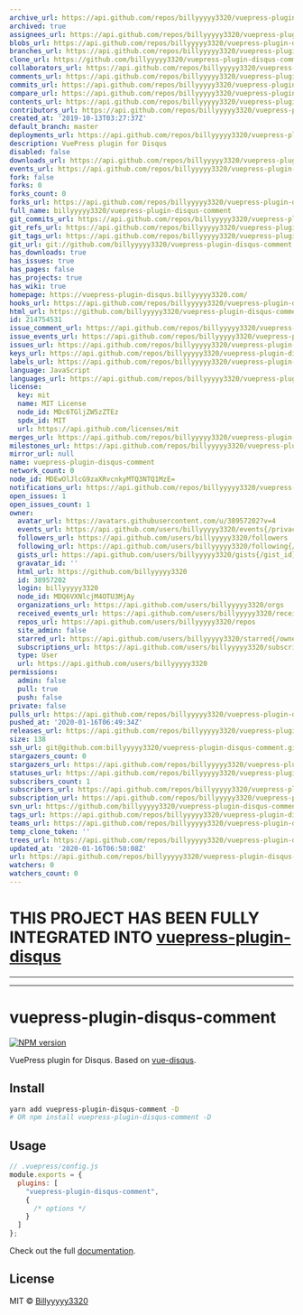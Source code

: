 ```yaml
---
archive_url: https://api.github.com/repos/billyyyyy3320/vuepress-plugin-disqus-comment/{archive_format}{/ref}
archived: true
assignees_url: https://api.github.com/repos/billyyyyy3320/vuepress-plugin-disqus-comment/assignees{/user}
blobs_url: https://api.github.com/repos/billyyyyy3320/vuepress-plugin-disqus-comment/git/blobs{/sha}
branches_url: https://api.github.com/repos/billyyyyy3320/vuepress-plugin-disqus-comment/branches{/branch}
clone_url: https://github.com/billyyyyy3320/vuepress-plugin-disqus-comment.git
collaborators_url: https://api.github.com/repos/billyyyyy3320/vuepress-plugin-disqus-comment/collaborators{/collaborator}
comments_url: https://api.github.com/repos/billyyyyy3320/vuepress-plugin-disqus-comment/comments{/number}
commits_url: https://api.github.com/repos/billyyyyy3320/vuepress-plugin-disqus-comment/commits{/sha}
compare_url: https://api.github.com/repos/billyyyyy3320/vuepress-plugin-disqus-comment/compare/{base}...{head}
contents_url: https://api.github.com/repos/billyyyyy3320/vuepress-plugin-disqus-comment/contents/{+path}
contributors_url: https://api.github.com/repos/billyyyyy3320/vuepress-plugin-disqus-comment/contributors
created_at: '2019-10-13T03:27:37Z'
default_branch: master
deployments_url: https://api.github.com/repos/billyyyyy3320/vuepress-plugin-disqus-comment/deployments
description: VuePress plugin for Disqus
disabled: false
downloads_url: https://api.github.com/repos/billyyyyy3320/vuepress-plugin-disqus-comment/downloads
events_url: https://api.github.com/repos/billyyyyy3320/vuepress-plugin-disqus-comment/events
fork: false
forks: 0
forks_count: 0
forks_url: https://api.github.com/repos/billyyyyy3320/vuepress-plugin-disqus-comment/forks
full_name: billyyyyy3320/vuepress-plugin-disqus-comment
git_commits_url: https://api.github.com/repos/billyyyyy3320/vuepress-plugin-disqus-comment/git/commits{/sha}
git_refs_url: https://api.github.com/repos/billyyyyy3320/vuepress-plugin-disqus-comment/git/refs{/sha}
git_tags_url: https://api.github.com/repos/billyyyyy3320/vuepress-plugin-disqus-comment/git/tags{/sha}
git_url: git://github.com/billyyyyy3320/vuepress-plugin-disqus-comment.git
has_downloads: true
has_issues: true
has_pages: false
has_projects: true
has_wiki: true
homepage: https://vuepress-plugin-disqus.billyyyyy3320.com/
hooks_url: https://api.github.com/repos/billyyyyy3320/vuepress-plugin-disqus-comment/hooks
html_url: https://github.com/billyyyyy3320/vuepress-plugin-disqus-comment
id: 214754531
issue_comment_url: https://api.github.com/repos/billyyyyy3320/vuepress-plugin-disqus-comment/issues/comments{/number}
issue_events_url: https://api.github.com/repos/billyyyyy3320/vuepress-plugin-disqus-comment/issues/events{/number}
issues_url: https://api.github.com/repos/billyyyyy3320/vuepress-plugin-disqus-comment/issues{/number}
keys_url: https://api.github.com/repos/billyyyyy3320/vuepress-plugin-disqus-comment/keys{/key_id}
labels_url: https://api.github.com/repos/billyyyyy3320/vuepress-plugin-disqus-comment/labels{/name}
language: JavaScript
languages_url: https://api.github.com/repos/billyyyyy3320/vuepress-plugin-disqus-comment/languages
license:
  key: mit
  name: MIT License
  node_id: MDc6TGljZW5zZTEz
  spdx_id: MIT
  url: https://api.github.com/licenses/mit
merges_url: https://api.github.com/repos/billyyyyy3320/vuepress-plugin-disqus-comment/merges
milestones_url: https://api.github.com/repos/billyyyyy3320/vuepress-plugin-disqus-comment/milestones{/number}
mirror_url: null
name: vuepress-plugin-disqus-comment
network_count: 0
node_id: MDEwOlJlcG9zaXRvcnkyMTQ3NTQ1MzE=
notifications_url: https://api.github.com/repos/billyyyyy3320/vuepress-plugin-disqus-comment/notifications{?since,all,participating}
open_issues: 1
open_issues_count: 1
owner:
  avatar_url: https://avatars.githubusercontent.com/u/38957202?v=4
  events_url: https://api.github.com/users/billyyyyy3320/events{/privacy}
  followers_url: https://api.github.com/users/billyyyyy3320/followers
  following_url: https://api.github.com/users/billyyyyy3320/following{/other_user}
  gists_url: https://api.github.com/users/billyyyyy3320/gists{/gist_id}
  gravatar_id: ''
  html_url: https://github.com/billyyyyy3320
  id: 38957202
  login: billyyyyy3320
  node_id: MDQ6VXNlcjM4OTU3MjAy
  organizations_url: https://api.github.com/users/billyyyyy3320/orgs
  received_events_url: https://api.github.com/users/billyyyyy3320/received_events
  repos_url: https://api.github.com/users/billyyyyy3320/repos
  site_admin: false
  starred_url: https://api.github.com/users/billyyyyy3320/starred{/owner}{/repo}
  subscriptions_url: https://api.github.com/users/billyyyyy3320/subscriptions
  type: User
  url: https://api.github.com/users/billyyyyy3320
permissions:
  admin: false
  pull: true
  push: false
private: false
pulls_url: https://api.github.com/repos/billyyyyy3320/vuepress-plugin-disqus-comment/pulls{/number}
pushed_at: '2020-01-16T06:49:34Z'
releases_url: https://api.github.com/repos/billyyyyy3320/vuepress-plugin-disqus-comment/releases{/id}
size: 138
ssh_url: git@github.com:billyyyyy3320/vuepress-plugin-disqus-comment.git
stargazers_count: 0
stargazers_url: https://api.github.com/repos/billyyyyy3320/vuepress-plugin-disqus-comment/stargazers
statuses_url: https://api.github.com/repos/billyyyyy3320/vuepress-plugin-disqus-comment/statuses/{sha}
subscribers_count: 1
subscribers_url: https://api.github.com/repos/billyyyyy3320/vuepress-plugin-disqus-comment/subscribers
subscription_url: https://api.github.com/repos/billyyyyy3320/vuepress-plugin-disqus-comment/subscription
svn_url: https://github.com/billyyyyy3320/vuepress-plugin-disqus-comment
tags_url: https://api.github.com/repos/billyyyyy3320/vuepress-plugin-disqus-comment/tags
teams_url: https://api.github.com/repos/billyyyyy3320/vuepress-plugin-disqus-comment/teams
temp_clone_token: ''
trees_url: https://api.github.com/repos/billyyyyy3320/vuepress-plugin-disqus-comment/git/trees{/sha}
updated_at: '2020-01-16T06:50:08Z'
url: https://api.github.com/repos/billyyyyy3320/vuepress-plugin-disqus-comment
watchers: 0
watchers_count: 0
---
```


# THIS PROJECT HAS BEEN FULLY INTEGRATED INTO [vuepress-plugin-disqus](https://github.com/lorisleiva/vuepress-plugin-disqus)

---
---
# vuepress-plugin-disqus-comment

[![NPM version](https://img.shields.io/npm/v/vuepress-plugin-disqus-comment)](https://www.npmjs.com/package/vuepress-plugin-disqus-comment)

VuePress plugin for Disqus. Based on [vue-disqus](https://github.com/ktquez/vue-disqus).

## Install

```bash
yarn add vuepress-plugin-disqus-comment -D
# OR npm install vuepress-plugin-disqus-comment -D
```

## Usage

```javascript
// .vuepress/config.js
module.exports = {
  plugins: [
    "vuepress-plugin-disqus-comment",
    {
      /* options */
    }
  ]
};
```

Check out the full [documentation](https://vuepress-plugin-disqus.netlify.com/).

## License

MIT © [Billyyyyy3320](https://github.com/newsbielt703)
